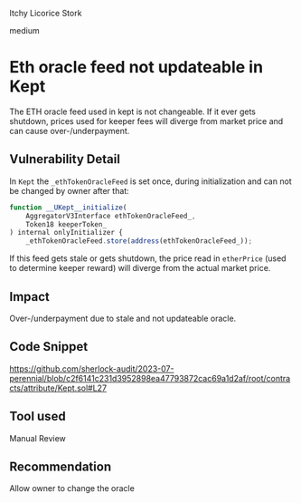 Itchy Licorice Stork

medium

# Eth oracle feed not updateable in Kept

The ETH oracle feed used in kept is not changeable. If it ever gets shutdown, prices used for keeper fees will diverge from market price and can cause over-/underpayment.

## Vulnerability Detail

In `Kept` the `_ethTokenOracleFeed` is set once, during initialization and can not be changed by owner after that:

```js
function __UKept__initialize(
    AggregatorV3Interface ethTokenOracleFeed_,
    Token18 keeperToken_
) internal onlyInitializer {
    _ethTokenOracleFeed.store(address(ethTokenOracleFeed_));
```

If this feed gets stale or gets shutdown, the price read in `etherPrice` (used to determine keeper reward) will diverge from the actual market price.

## Impact

Over-/underpayment due to stale and not updateable oracle.

## Code Snippet

https://github.com/sherlock-audit/2023-07-perennial/blob/c2f6141c231d3952898ea47793872cac69a1d2af/root/contracts/attribute/Kept.sol#L27

## Tool used

Manual Review

## Recommendation

Allow owner to change the oracle